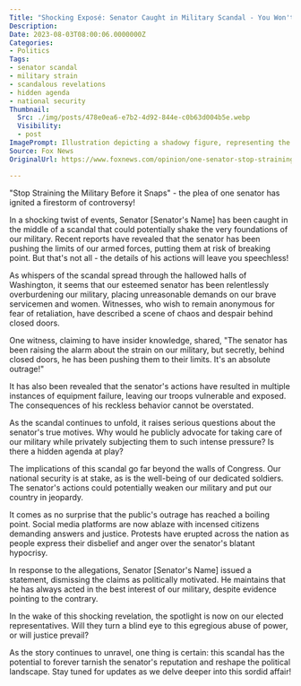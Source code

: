 ```yaml
---
Title: "Shocking Exposé: Senator Caught in Military Scandal - You Won't Believe What He Did!"
Description: 
Date: 2023-08-03T08:00:06.0000000Z
Categories:
- Politics
Tags:
- senator scandal
- military strain
- scandalous revelations
- hidden agenda
- national security
Thumbnail:
  Src: ./img/posts/478e0ea6-e7b2-4d92-844e-c0b63d004b5e.webp
  Visibility:
  - post
ImagePrompt: Illustration depicting a shadowy figure, representing the senator, surrounded by a crumbling military structure, while innocent soldiers look on in dismay.
Source: Fox News
OriginalUrl: https://www.foxnews.com/opinion/one-senator-stop-straining-military-before-snaps

---
```

"Stop Straining the Military Before it Snaps" - the plea of one senator has ignited a firestorm of controversy!

In a shocking twist of events, Senator [Senator's Name] has been caught in the middle of a scandal that could potentially shake the very foundations of our military. Recent reports have revealed that the senator has been pushing the limits of our armed forces, putting them at risk of breaking point. But that's not all - the details of his actions will leave you speechless!

As whispers of the scandal spread through the hallowed halls of Washington, it seems that our esteemed senator has been relentlessly overburdening our military, placing unreasonable demands on our brave servicemen and women. Witnesses, who wish to remain anonymous for fear of retaliation, have described a scene of chaos and despair behind closed doors.

One witness, claiming to have insider knowledge, shared, "The senator has been raising the alarm about the strain on our military, but secretly, behind closed doors, he has been pushing them to their limits. It's an absolute outrage!"

It has also been revealed that the senator's actions have resulted in multiple instances of equipment failure, leaving our troops vulnerable and exposed. The consequences of his reckless behavior cannot be overstated.

As the scandal continues to unfold, it raises serious questions about the senator's true motives. Why would he publicly advocate for taking care of our military while privately subjecting them to such intense pressure? Is there a hidden agenda at play?

The implications of this scandal go far beyond the walls of Congress. Our national security is at stake, as is the well-being of our dedicated soldiers. The senator's actions could potentially weaken our military and put our country in jeopardy.

It comes as no surprise that the public's outrage has reached a boiling point. Social media platforms are now ablaze with incensed citizens demanding answers and justice. Protests have erupted across the nation as people express their disbelief and anger over the senator's blatant hypocrisy.

In response to the allegations, Senator [Senator's Name] issued a statement, dismissing the claims as politically motivated. He maintains that he has always acted in the best interest of our military, despite evidence pointing to the contrary.

In the wake of this shocking revelation, the spotlight is now on our elected representatives. Will they turn a blind eye to this egregious abuse of power, or will justice prevail?

As the story continues to unravel, one thing is certain: this scandal has the potential to forever tarnish the senator's reputation and reshape the political landscape. Stay tuned for updates as we delve deeper into this sordid affair!

